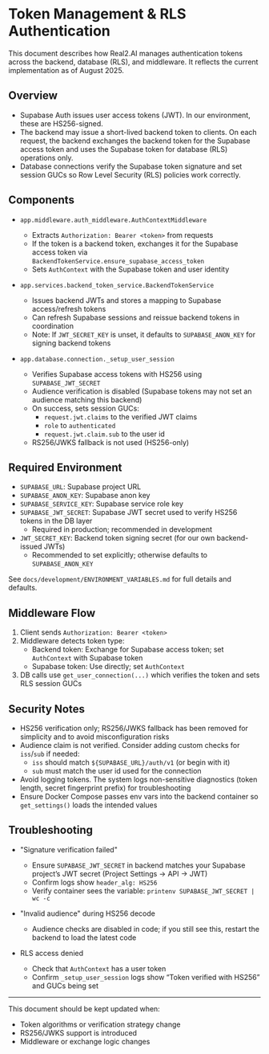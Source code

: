 # Token Management & RLS Authentication

This document describes how Real2.AI manages authentication tokens across the backend, database (RLS), and middleware. It reflects the current implementation as of August 2025.

## Overview

- Supabase Auth issues user access tokens (JWT). In our environment, these are HS256-signed.
- The backend may issue a short-lived backend token to clients. On each request, the backend exchanges the backend token for the Supabase access token and uses the Supabase token for database (RLS) operations only.
- Database connections verify the Supabase token signature and set session GUCs so Row Level Security (RLS) policies work correctly.

## Components

- `app.middleware.auth_middleware.AuthContextMiddleware`
  - Extracts `Authorization: Bearer <token>` from requests
  - If the token is a backend token, exchanges it for the Supabase access token via `BackendTokenService.ensure_supabase_access_token`
  - Sets `AuthContext` with the Supabase token and user identity

- `app.services.backend_token_service.BackendTokenService`
  - Issues backend JWTs and stores a mapping to Supabase access/refresh tokens
  - Can refresh Supabase sessions and reissue backend tokens in coordination
  - Note: If `JWT_SECRET_KEY` is unset, it defaults to `SUPABASE_ANON_KEY` for signing backend tokens

- `app.database.connection._setup_user_session`
  - Verifies Supabase access tokens with HS256 using `SUPABASE_JWT_SECRET`
  - Audience verification is disabled (Supabase tokens may not set an audience matching this backend)
  - On success, sets session GUCs:
    - `request.jwt.claims` to the verified JWT claims
    - `role` to `authenticated`
    - `request.jwt.claim.sub` to the user id
  - RS256/JWKS fallback is not used (HS256-only)

## Required Environment

- `SUPABASE_URL`: Supabase project URL
- `SUPABASE_ANON_KEY`: Supabase anon key
- `SUPABASE_SERVICE_KEY`: Supabase service role key
- `SUPABASE_JWT_SECRET`: Supabase JWT secret used to verify HS256 tokens in the DB layer
  - Required in production; recommended in development
- `JWT_SECRET_KEY`: Backend token signing secret (for our own backend-issued JWTs)
  - Recommended to set explicitly; otherwise defaults to `SUPABASE_ANON_KEY`

See `docs/development/ENVIRONMENT_VARIABLES.md` for full details and defaults.

## Middleware Flow

1. Client sends `Authorization: Bearer <token>`
2. Middleware detects token type:
   - Backend token: Exchange for Supabase access token; set `AuthContext` with Supabase token
   - Supabase token: Use directly; set `AuthContext`
3. DB calls use `get_user_connection(...)` which verifies the token and sets RLS session GUCs

## Security Notes

- HS256 verification only; RS256/JWKS fallback has been removed for simplicity and to avoid misconfiguration risks
- Audience claim is not verified. Consider adding custom checks for `iss`/`sub` if needed:
  - `iss` should match `${SUPABASE_URL}/auth/v1` (or begin with it)
  - `sub` must match the user id used for the connection
- Avoid logging tokens. The system logs non-sensitive diagnostics (token length, secret fingerprint prefix) for troubleshooting
- Ensure Docker Compose passes env vars into the backend container so `get_settings()` loads the intended values

## Troubleshooting

- "Signature verification failed"
  - Ensure `SUPABASE_JWT_SECRET` in backend matches your Supabase project’s JWT secret (Project Settings → API → JWT)
  - Confirm logs show `header_alg: HS256`
  - Verify container sees the variable: `printenv SUPABASE_JWT_SECRET | wc -c`

- "Invalid audience" during HS256 decode
  - Audience checks are disabled in code; if you still see this, restart the backend to load the latest code

- RLS access denied
  - Check that `AuthContext` has a user token
  - Confirm `_setup_user_session` logs show “Token verified with HS256” and GUCs being set

---

This document should be kept updated when:
- Token algorithms or verification strategy change
- RS256/JWKS support is introduced
- Middleware or exchange logic changes

